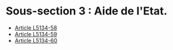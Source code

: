 # Sous-section 3 : Aide de l'Etat.

* [Article L5134-58](./LEGIARTI000006903591.md)
* [Article L5134-59](./LEGIARTI000023383962.md)
* [Article L5134-60](./LEGIARTI000006903593.md)
